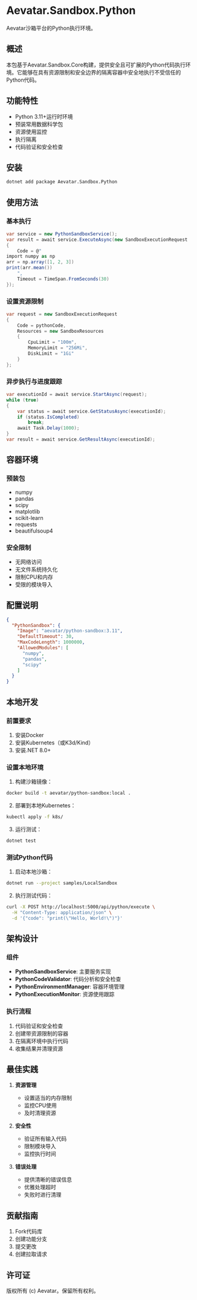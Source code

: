 # Aevatar.Sandbox.Python

Aevatar沙箱平台的Python执行环境。

## 概述

本包基于Aevatar.Sandbox.Core构建，提供安全且可扩展的Python代码执行环境。它能够在具有资源限制和安全边界的隔离容器中安全地执行不受信任的Python代码。

## 功能特性

- Python 3.11+运行时环境
- 预装常用数据科学包
- 资源使用监控
- 执行隔离
- 代码验证和安全检查

## 安装

```bash
dotnet add package Aevatar.Sandbox.Python
```

## 使用方法

### 基本执行

```csharp
var service = new PythonSandboxService();
var result = await service.ExecuteAsync(new SandboxExecutionRequest
{
    Code = @"
import numpy as np
arr = np.array([1, 2, 3])
print(arr.mean())
    ",
    Timeout = TimeSpan.FromSeconds(30)
});
```

### 设置资源限制

```csharp
var request = new SandboxExecutionRequest
{
    Code = pythonCode,
    Resources = new SandboxResources
    {
        CpuLimit = "100m",
        MemoryLimit = "256Mi",
        DiskLimit = "1Gi"
    }
};
```

### 异步执行与进度跟踪

```csharp
var executionId = await service.StartAsync(request);
while (true)
{
    var status = await service.GetStatusAsync(executionId);
    if (status.IsCompleted)
        break;
    await Task.Delay(1000);
}
var result = await service.GetResultAsync(executionId);
```

## 容器环境

### 预装包

- numpy
- pandas
- scipy
- matplotlib
- scikit-learn
- requests
- beautifulsoup4

### 安全限制

- 无网络访问
- 无文件系统持久化
- 限制CPU和内存
- 受限的模块导入

## 配置说明

```json
{
  "PythonSandbox": {
    "Image": "aevatar/python-sandbox:3.11",
    "DefaultTimeout": 30,
    "MaxCodeLength": 1000000,
    "AllowedModules": [
      "numpy",
      "pandas",
      "scipy"
    ]
  }
}
```

## 本地开发

### 前置要求

1. 安装Docker
2. 安装Kubernetes（或K3d/Kind）
3. 安装.NET 8.0+

### 设置本地环境

1. 构建沙箱镜像：
```bash
docker build -t aevatar/python-sandbox:local .
```

2. 部署到本地Kubernetes：
```bash
kubectl apply -f k8s/
```

3. 运行测试：
```bash
dotnet test
```

### 测试Python代码

1. 启动本地沙箱：
```bash
dotnet run --project samples/LocalSandbox
```

2. 执行测试代码：
```bash
curl -X POST http://localhost:5000/api/python/execute \
  -H "Content-Type: application/json" \
  -d '{"code": "print(\"Hello, World!\")"}'
```

## 架构设计

### 组件

- **PythonSandboxService**: 主要服务实现
- **PythonCodeValidator**: 代码分析和安全检查
- **PythonEnvironmentManager**: 容器环境管理
- **PythonExecutionMonitor**: 资源使用跟踪

### 执行流程

1. 代码验证和安全检查
2. 创建带资源限制的容器
3. 在隔离环境中执行代码
4. 收集结果并清理资源

## 最佳实践

1. **资源管理**
   - 设置适当的内存限制
   - 监控CPU使用
   - 及时清理资源

2. **安全性**
   - 验证所有输入代码
   - 限制模块导入
   - 监控执行时间

3. **错误处理**
   - 提供清晰的错误信息
   - 优雅处理超时
   - 失败时进行清理

## 贡献指南

1. Fork代码库
2. 创建功能分支
3. 提交更改
4. 创建拉取请求

## 许可证

版权所有 (c) Aevatar。保留所有权利。